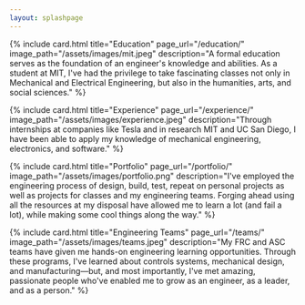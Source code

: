 ```yaml
---
layout: splashpage
---
```


{% include card.html
    title="Education"
    page_url="/education/"
    image_path="/assets/images/mit.jpeg"
    description="A formal education serves as the foundation of an engineer's knowledge and abilities. As a student at MIT, I've had the privilege to take fascinating classes not only in Mechanical and Electrical Engineering, but also in the humanities, arts, and social sciences." %}

{% include card.html
    title="Experience"
    page_url="/experience/"
    image_path="/assets/images/experience.jpeg"
    description="Through internships at companies like Tesla and in research MIT and UC San Diego, I have been able to apply my knowledge of mechanical engineering, electronics, and software." %}

{% include card.html
    title="Portfolio"
    page_url="/portfolio/"
    image_path="/assets/images/portfolio.png"
    description="I've employed the engineering process of design, build, test, repeat on personal projects as well as projects for classes and my engineering teams. Forging ahead using all the resources at my disposal have allowed me to learn a lot (and fail a lot), while making some cool things along the way." %}

{% include card.html
    title="Engineering Teams"
    page_url="/teams/"
    image_path="/assets/images/teams.jpeg"
    description="My FRC and ASC teams have given me hands-on engineering learning opportunities. Through these programs, I've learned about controls systems, mechanical design, and manufacturing—but, and most importantly, I've met amazing, passionate people who've enabled me to grow as an engineer, as a leader, and as a person." %}